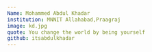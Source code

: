 ```yaml
---
Name: Mohammed Abdul Khadar
institution: MNNIT Allahabad,Praagraj
image: kd.jpg 
quote: You change the world by being yourself
github: itsabdulkhadar
---
```

